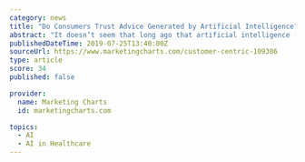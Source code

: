 ```yaml
---
category: news
title: "Do Consumers Trust Advice Generated by Artificial Intelligence?"
abstract: "It doesn’t seem that long ago that artificial intelligence (AI ... However, where trust tends to drop off considerably is with advice for healthcare (20%) and financial services (19%). Age is also a factor when it comes to trusting AI-generated advice."
publishedDateTime: 2019-07-25T13:40:00Z
sourceUrl: https://www.marketingcharts.com/customer-centric-109306
type: article
score: 34
published: false

provider:
  name: Marketing Charts
  id: marketingcharts.com

topics:
  - AI
  - AI in Healthcare
---
```

